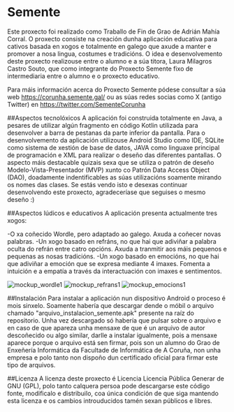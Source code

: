 # Semente

Este proxecto foi realizado como Traballo de Fin de Grao de Adrián Mahía Corral. O proxecto consiste na creación dunha aplicación educativa para cativos basada en xogos e totalmente en galego que axude a manter e promover a nosa lingua, costumes e tradicións. O idea e desenvolvemento deste proxecto realizouse entre o alumno e a súa titora, Laura Milagros Castro Souto, que como integrante do Proxecto Semente fixo de intermediaria entre o alumno e o proxecto educativo.

Para máis información acerca do Proxecto Semente pódese consultar a súa web https://corunha.semente.gal/ ou as súas redes socias como X (antigo Twitter) en https://twitter.com/SementeCorunha

##Aspectos tecnolóxicos
A aplicación foi construida totalmente en Java, a pesares de utilizar algún fragmento en código Kotlin utilizada para desenvolver a barra de pestanas da parte inferior da pantalla. Para o desenvolvemento da aplicación utilizouse Android Studio como IDE, SQLite como sistema de xestión de base de datos, JAVA como linguaxe principal de programación e XML para realizar o deseño das diferentes pantallas. O aspecto máis destacable quizais sexa que se utiliza o patrón de deseño Modelo-Vista-Presentador (MVP) xunto co Patrón Data Access Object (DAO), doadamente indentificables as súas utilizacións soamente mirando os nomes das clases. Se estás vendo isto e desexas continuar desenvolvendo este proxecto, agradeceríase que seguises o mesmo deseño :)

##Aspectos lúdicos e educativos
A aplicación presenta actualmente tres xogos:

-O xa coñecido Wordle, pero adaptado ao galego. Axuda a coñecer novas palabras.
-Un xogo basado en refráns, no que hai que adiviñar a palabra oculta do refrán entre catro opcións. Axuda a tranmitir aos máis pequenos e pequenas as nosas tradicións.
-Un xogo basado en emocións, no que hai que adiviñar a emoción que se expresa mediante 4 imaxes. Fomenta a intuición e a empatía a través da interactuación con imaxes e sentimentos.

![mockup_wordle1](https://github.com/Amsolver/semente/assets/126794787/f5410377-c49c-4d7d-9334-a6b30d17a588)
![mockup_refrans1](https://github.com/Amsolver/semente/assets/126794787/c25c695d-2c4c-429c-a919-d015e2f5d513)
![mockup_emocions1](https://github.com/Amsolver/semente/assets/126794787/f4f49b36-0ab0-4394-ae59-a251007d125c)


##Instalación
Para instalar a aplicación nun dispositivo Android o proceso é mois sinxelo. Soamente habería que descargar dende o móbil o arquivo chamado "arquivo_instalacion_semente.apk" presente na raíz do repositorio. Unha vez descargado só habería que pulsar sobre o arquivo e en caso de que apareza unha mensaxe de que é un arquivo de autor descoñecido ou algo similar, darlle a instalar igualmente, pois a mensaxe aparece porque o arquivo está sen firmar, pois son un alumno do Grao de Enxeñería Informática da Facultade de Informática de A Coruña, non unha empresa e polo tanto non dispoño dun certificado oficial para firmar este tipo de arquivos.

##Licenza
A licenza deste proxecto é Licencia Licencia Pública Generar de GNU (GPL), polo tanto calquera persoa pode descargarse este código fonte, modificalo e distribuilo, coa única condición de que siga mantendo esta licenza e os cambios introuducidos tamén sexan públicos e libres.


